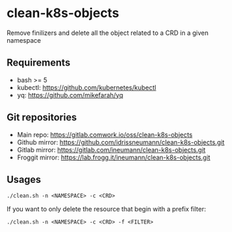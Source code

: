 # clean-k8s-objects

Remove finilizers and delete all the object related to a CRD in a given namespace

## Requirements

* bash >= 5
* kubectl: https://github.com/kubernetes/kubectl
* yq: https://github.com/mikefarah/yq

## Git repositories

* Main repo: https://gitlab.comwork.io/oss/clean-k8s-objects
* Github mirror: https://github.com/idrissneumann/clean-k8s-objects.git
* Gitlab mirror: https://gitlab.com/ineumann/clean-k8s-objects.git
* Froggit mirror: https://lab.frogg.it/ineumann/clean-k8s-objects.git

## Usages

```shell
./clean.sh -n <NAMESPACE> -c <CRD>
```

If you want to only delete the resource that begin with a prefix filter:

```shell
./clean.sh -n <NAMESPACE> -c <CRD> -f <FILTER>
```
